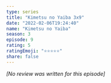 ```yaml
---
type: series
title: "Kimetsu no Yaiba 3x9"
date: "2022-02-06T19:24:40"
name: "Kimetsu no Yaiba"
season: 3
episode: 9
rating: 5
ratingEmoji: "⭐️⭐️⭐️⭐️⭐️"
share: false
---
```


_[No review was written for this episode]_
